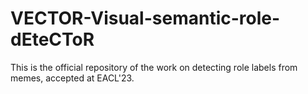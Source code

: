 # VECTOR-Visual-semantic-role-dEteCToR
This is the official repository of the work on detecting role labels from memes, accepted at EACL'23.
